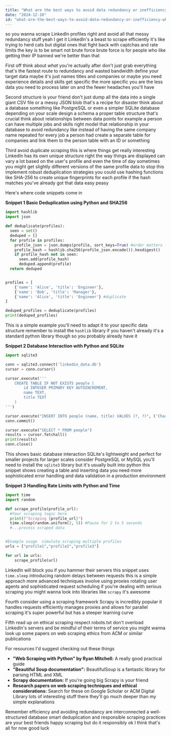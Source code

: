 ```yaml
---
title: "What are the best ways to avoid data redundancy or inefficiency when scraping LinkedIn profiles in bulk?"
date: "2024-12-10"
id: "what-are-the-best-ways-to-avoid-data-redundancy-or-inefficiency-when-scraping-linkedin-profiles-in-bulk"
---
```


 so you wanna scrape LinkedIn profiles right and avoid all that messy redundancy stuff  yeah I get it  LinkedIn's a beast to scrape efficiently  it's like trying to herd cats but digital ones that fight back with captchas and rate limits  the key is to be smart not brute force  brute force is for people who like getting their IP banned  we're better than that


First off think about *what* you're actually after  don't just grab everything  that's the fastest route to redundancy and wasted bandwidth  define your target data  maybe it's just names titles and companies  or maybe you need experience details and skills  get specific  the more specific you are the less data you need to process later on and the fewer headaches you'll have


Second  structure is your friend  don't just dump all the data into a single giant CSV file or a messy JSON blob  that's a recipe for disaster  think about a database  something like PostgreSQL or even a simpler SQLite database depending on your scale  design a schema a proper table structure  that's crucial  think about relationships between data points  for example a person can have multiple jobs and skills right  model that relationship in your database to avoid redundancy  like instead of having the same company name repeated for every job a person had create a separate table for companies and link them to the person table with an ID or something


Third  avoid duplicate scraping  this is where things get really interesting  LinkedIn has its own unique structure right  the way things are displayed can vary a lot based on the user's profile and even the time of day  sometimes you might get slightly different versions of the same profile data  to stop this implement robust deduplication strategies  you could use hashing functions like SHA-256 to create unique fingerprints for each profile  if the hash matches you've already got that data  easy peasy


Here's where code snippets come in


**Snippet 1  Basic Deduplication using Python and SHA256**

```python
import hashlib
import json

def deduplicate(profiles):
  seen = set()
  deduped = []
  for profile in profiles:
    profile_json = json.dumps(profile, sort_keys=True) #order matters for consistent hash
    profile_hash = hashlib.sha256(profile_json.encode()).hexdigest()
    if profile_hash not in seen:
      seen.add(profile_hash)
      deduped.append(profile)
  return deduped


profiles = [
    {'name': 'Alice', 'title': 'Engineer'},
    {'name': 'Bob', 'title': 'Manager'},
    {'name': 'Alice', 'title': 'Engineer'} #duplicate
]

deduped_profiles = deduplicate(profiles)
print(deduped_profiles)
```



This is a simple example you'll need to adapt it to your specific data structure  remember to install the `hashlib` library if you haven't already  it's a standard python library though so you probably already have it


**Snippet 2  Database Interaction with Python and SQLite**

```python
import sqlite3

conn = sqlite3.connect('linkedin_data.db')
cursor = conn.cursor()

cursor.execute('''
    CREATE TABLE IF NOT EXISTS people (
        id INTEGER PRIMARY KEY AUTOINCREMENT,
        name TEXT,
        title TEXT
    )
''')

cursor.execute("INSERT INTO people (name, title) VALUES (?, ?)", ('Charlie', 'Data Scientist'))
conn.commit()

cursor.execute("SELECT * FROM people")
results = cursor.fetchall()
print(results)
conn.close()

```

This shows basic database interaction  SQLite's lightweight and perfect for smaller projects  for larger scales consider PostgreSQL or MySQL  you'll need to install the `sqlite3` library but it's usually built into python  this snippet shows creating a table and inserting data  you need more sophisticated error handling and data validation in a production environment


**Snippet 3  Handling Rate Limits with Python and Time**

```python
import time
import random

def scrape_profile(profile_url):
  #Your scraping logic here
  print(f"Scraping {profile_url}")
  time.sleep(random.uniform(2, 5)) #Pause for 2 to 5 seconds
  #...process scraped data


#Example usage  simulate scraping multiple profiles
urls = ["profile1","profile2","profile3"]

for url in urls:
    scrape_profile(url)

```

LinkedIn will block you if you hammer their servers  this snippet uses `time.sleep`  introducing random delays between requests  this is a simple approach more advanced techniques involve using proxies rotating user agents and sophisticated request scheduling  if you're dealing with serious scraping you might wanna look into libraries like `scrapy` it's awesome


Fourth  consider using a scraping framework  Scrapy is incredibly popular it handles requests efficiently manages proxies and allows for parallel scraping  it's super powerful but has a steeper learning curve


Fifth  read up on ethical scraping  respect robots.txt  don't overload LinkedIn's servers and be mindful of their terms of service  you might wanna look up some papers on web scraping ethics from ACM or similar publications


For resources  I'd suggest checking out these things


*   **"Web Scraping with Python" by Ryan Mitchell:**  A really good practical guide
*   **"Beautiful Soup documentation":** BeautifulSoup is a fantastic library for parsing HTML and XML
*   **Scrapy documentation:**  If you're going big Scrapy is your friend
*   **Research papers on web scraping techniques and ethical considerations:** Search for these on Google Scholar or ACM Digital Library  lots of interesting stuff there  they'll go much deeper than my simple explanations


Remember  efficiency and avoiding redundancy are interconnected  a well-structured database  smart deduplication and responsible scraping practices are your best friends  happy scraping  but do it responsibly  ok  I think that's all for now  good luck
